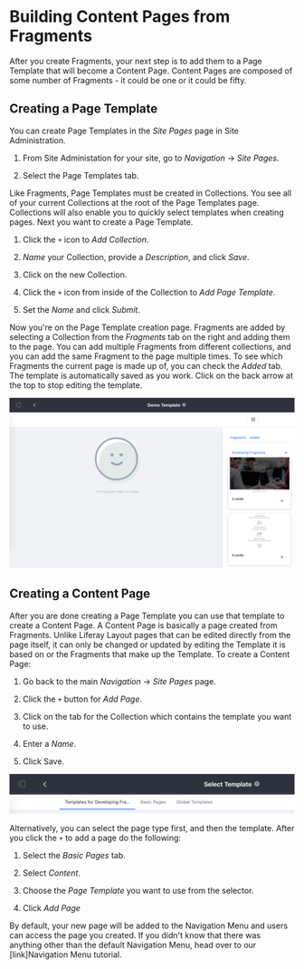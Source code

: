 # Building Content Pages from Fragments

After you create Fragments, your next step is to add them to a Page Template 
that will become a Content Page. Content Pages are composed of some number of 
Fragments - it could be one or it could be fifty.

## Creating a Page Template

You can create Page Templates in the *Site Pages* page in Site Administration.

1.  From Site Administation for your site, go to *Navigation* &rarr; *Site 
    Pages*.

2.  Select the Page Templates tab.

Like Fragments, Page Templates must be created in Collections. You see all of 
your current Collections at the root of the Page Templates page. Collections 
will also enable you to quickly select templates when creating pages. Next you 
want to create a Page Template.

1.  Click the `+` icon to *Add Collection*.

2.  *Name* your Collection, provide a *Description*, and click *Save*.

3.  Click on the new Collection.

4.  Click the `+` icon from inside of the Collection to *Add Page Template*.

5.  Set the *Name* and click *Submit*.

Now you're on the Page Template creation page. Fragments are added by selecting 
a Collection from the *Fragments* tab on the right and adding them to the page. 
You can add multiple Fragments from different collections, and you can add the 
same Fragment to the page multiple times. To see which Fragments the current 
page is made up of, you can check the *Added* tab. The template is 
automatically saved as you work. Click on the back arrow at the top to stop 
editing the template.

![Figure 1: The Page Template Creation page.](../../../images/content-page-template-creation.png)

## Creating a Content Page

After you are done creating a Page Template you can use that template to create 
a Content Page. A Content Page is basically a page created from Fragments. 
Unlike Liferay Layout pages that can be edited directly from the page itself, 
it can only be changed or updated by editing the Template it is based on or the 
Fragments that make up the Template. To create a Content Page:

1.  Go back to the main *Navigation* &rarr; *Site Pages* page.

2.  Click the `+` button for *Add Page*.

3.  Click on the tab for the Collection which contains the template you want to 
    use.

3.  Enter a *Name*.

4.  Click Save.

![Figure 2: Selecting you page template.](../../../images/selecting-template.png)

Alternatively, you can select the page type first, and then the template. After you click the `+` to add a page do the following:

1.  Select the *Basic Pages* tab.

2.  Select *Content*.

3.  Choose the *Page Template* you want to use from the selector.

4.  Click *Add Page*
    
By default, your new page will be added to the Navigation Menu and users can 
access the page you created. If you didn't know that there was anything other 
than the default Navigation Menu, head over to our [link]Navigation Menu 
tutorial.
